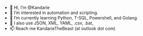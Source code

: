 - 👋 Hi, I’m @Kandarie
- 👀 I’m interested in automation and scripting.
- 🌱 I’m currently learning Python, T-SQL, Powershell, and Golang.
- 💞️ I also use JSON, XML, YAML, .csv, .bat, 
- 📫 Reach me KandarieTheBeast (at outlook dot com)

<!---
Kandarie/Kandarie is a ✨ special ✨ repository because its `README.md` (this file) appears on your GitHub profile.
You can click the Preview link to take a look at your changes.
--->
